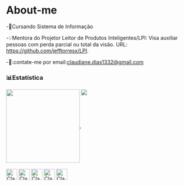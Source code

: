 # About-me
-📝Cursando Sistema de Informação

-💡Mentora do Projetor Leitor de Produtos Inteligentes/LPI: Visa auxiliar pessoas com perda parcial ou total da visão. URL: https://github.com/jefftorresx/LPI.

-📩:contate-me por email:claudiane.dias1332@gmail.com

### 📊Estatística

<div>
  <a href="https:github.com/Claudiane4">
  <img  height=200 align="center" src="https://github-readme-stats.vercel.app/api?username=Claudiane4&show_icons=true&theme=dracula&locale=pt-br"/>
  </a>
  <a href="https:github.com/Claudiane4">
  <img align="top" src="https://github-readme-stats.vercel.app/api/top-langs/?username=Claudiane4&theme=tokyonight&layout=compact&custom_title=Tecnologias&langs_count=9"/>
  </a>
</div>

<div style="display": inline_block><br>
<img align="center" alt="Claudiane-Linkedin" height="30" with="40" src="https://cdn.jsdelivr.net/gh/devicons/devicon@latest/icons/linkedin/linkedin-original.svg"/>  
<img align="center" alt="Claudiane-CSS" height="30" with="40" src="https://cdn.jsdelivr.net/gh/devicons/devicon@latest/icons/css3/css3-original.svg"/>
<img align="center" alt="Claudiane-HTML" height="30" with="40" src="https://cdn.jsdelivr.net/gh/devicons/devicon@latest/icons/html5/html5-original.svg"/>
<img align="center" alt="Claudiane-GIT" height="30" with="40" src="https://cdn.jsdelivr.net/gh/devicons/devicon@latest/icons/git/git-original.svg"/>
<img align="center" alt="Claudiane-GITHUB" height="30" with="40" src="https://cdn.jsdelivr.net/gh/devicons/devicon@latest/icons/github/github-original-wordmark.svg"/>
</div>
          

